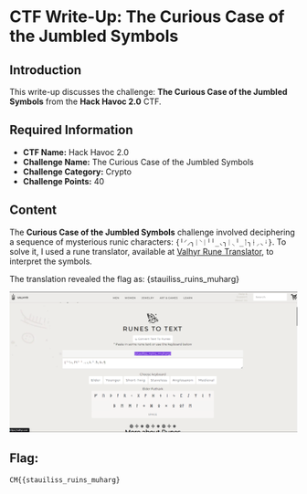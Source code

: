 # CTF Write-Up: The Curious Case of the Jumbled Symbols

## Introduction

This write-up discusses the challenge: **The Curious Case of the Jumbled Symbols** from the **Hack Havoc 2.0** CTF.

## Required Information

- **CTF Name:** Hack Havoc 2.0
- **Challenge Name:** The Curious Case of the Jumbled Symbols
- **Challenge Category:** Crypto
- **Challenge Points:** 40

## Content

The **Curious Case of the Jumbled Symbols** challenge involved deciphering a sequence of mysterious runic characters: `{╵⸍⸝╮ᛁ⸌ᛁ╵╵_◟╮ᛁ⸜╵_ᛙ╮ᚽ⸝◟ᛍ}`. To solve it, I used a rune translator, available at [Valhyr Rune Translator](https://valhyr.com/pages/rune-translator), to interpret the symbols.

The translation revealed the flag as: {stauiliss_ruins_muharg}

![](src\images\22.png)

## Flag: 
    CM{{stauiliss_ruins_muharg}

                 


